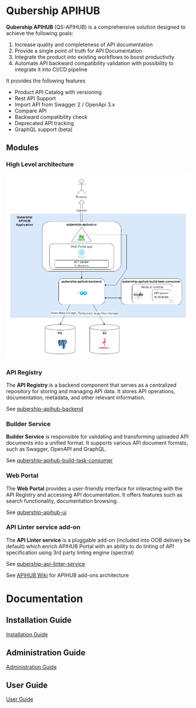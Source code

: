 # Qubership APIHUB

**Qubership APIHUB** (QS-APIHUB) is a comprehensive solution designed to achieve the following goals:

1. Increase quality and completeness of API documentation
1. Provide a single point of truth for API Documentation
1. Integrate the product into existing workflows to boost productivity
1. Automate API backward compatibility validation with possibility to integrate it into CI/CD pipeline

It provides the following features

- Product API Catalog with versioning
- Rest API Support
- Import API from Swagger 2 / OpenApi 3.x
- Compare API
- Backward compatibility check
- Deprecated API tracking
- GraphQL support (beta)

## Modules

### High Level architecture

![](./docs/images/arch.png)

### API Registry 

The **API Registry** is a backend component that serves as a centralized repository for storing and managing API data. It stores API operations, documentation, metadata, and other relevant information.

See [qubership-apihub-backend](https://github.com/Netcracker/qubership-apihub-backend)

### Builder Service

**Builder Service** is responsible for validating and transforming uploaded API documents into a unified format. It supports various API document formats, such as Swagger, OpenAPI and GraphQL.

See [qubership-apihub-build-task-consumer](https://github.com/Netcracker/qubership-apihub-build-task-consumer)

### Web Portal

The **Web Portal** provides a user-friendly interface for interacting with the API Registry and accessing API documentation. It offers features such as search functionality, documentation browsing.

See [qubership-apihub-ui](https://github.com/Netcracker/qubership-apihub-ui)

### API Linter service add-on

The **API Linter service** is a pluggable add-on (included into OOB delivery be default) which enrich APIHUB Portal with an ability to do linting of API specification using 3rd party linting engine (spectral)

See [qubership-api-linter-service](https://github.com/Netcracker/qubership-api-linter-service)

See [APIHUB Wiki](https://github.com/Netcracker/qubership-apihub/wiki#supplementary-applications) for APIHUB add-ons architecture

# Documentation

## Installation Guide

[Installation Guide](./docs/installation-guide.md)

## Administration Guide

[Administration Guide](./docs/admin-guide.md)

## User Guide

[User Guide](./docs/user-guide.md)
